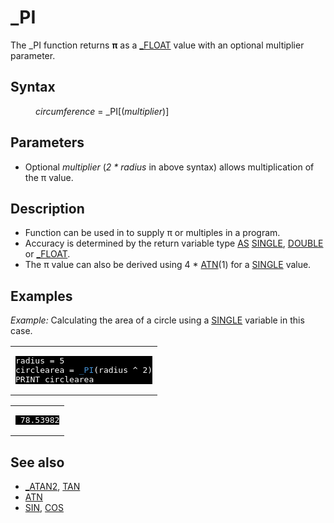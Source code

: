 <style>pre.codeide, pre.outputfixed, .outputcrt0 { background-color: #000 !important; color: #FFF !important; }</style><!DOCTYPE html>
<html class="client-nojs" dir="ltr" lang="en">
<head>
<title>_PI - QB64 Phoenix Edition Wiki</title>
</head>
<body class="mediawiki ltr sitedir-ltr mw-hide-empty-elt ns-0 ns-subject page-PI rootpage-PI skin-vector action-view skin-vector-legacy vector-feature-language-in-header-enabled vector-feature-language-in-main-page-header-disabled vector-feature-language-alert-in-sidebar-disabled vector-feature-sticky-header-disabled vector-feature-sticky-header-edit-disabled vector-feature-table-of-contents-disabled vector-feature-visual-enhancement-next-disabled">
<div class="mw-body" id="content" role="main">
<a id="top"></a>
<h1 class="firstHeading mw-first-heading" id="firstHeading">_PI</h1>
<div class="vector-body" id="bodyContent">
<div class="mw-body-content mw-content-ltr" dir="ltr" id="mw-content-text" lang="en"><div class="mw-parser-output"><p>The <a class="mw-selflink selflink">_PI</a> function returns <b>π</b> as a <a href="FLOAT" title="FLOAT">_FLOAT</a> value with an optional multiplier parameter.
</p>
<h2><span class="mw-headline" id="Syntax">Syntax</span></h2>
<dl><dd><i>circumference</i> = <a class="mw-selflink selflink">_PI</a>[(<i>multiplier</i>)]</dd></dl>
<p>
</p>
<h2><span class="mw-headline" id="Parameters">Parameters</span></h2>
<ul><li>Optional <i>multiplier</i> (<i>2 * radius</i> in above syntax) allows multiplication of the π value.</li></ul>
<p>
</p>
<h2><span class="mw-headline" id="Description">Description</span></h2>
<ul><li>Function can be used in to supply π or multiples in a program.</li>
<li>Accuracy is determined by the return variable type <a href="AS" title="AS">AS</a> <a href="SINGLE" title="SINGLE">SINGLE</a>, <a href="DOUBLE" title="DOUBLE">DOUBLE</a> or <a href="FLOAT" title="FLOAT">_FLOAT</a>.</li>
<li>The π value can also be derived using 4 * <a href="ATN" title="ATN">ATN</a>(1) for a <a href="SINGLE" title="SINGLE">SINGLE</a> value.</li></ul>
<p>
</p>
<h2><span class="mw-headline" id="Examples">Examples</span></h2>
<p><i>Example:</i> Calculating the area of a circle using a <a href="SINGLE" title="SINGLE">SINGLE</a> variable in this case.
</p>
<table cellpadding="15px" width="100%">
<tbody><tr>
<td><pre class="codeide">radius = 5
circlearea = <a class="mw-selflink selflink"><span style="color:#4593D8;">_PI</span></a>(radius ^ 2)
PRINT circlearea
</pre>
</td></tr></tbody></table>
<table cellpadding="15px" width="100%">
<tbody><tr>
<td><pre class="outputcrt0"> 78.53982
</pre>
</td></tr></tbody></table>
<p>
</p>
<h2><span class="mw-headline" id="See_also">See also</span></h2>
<ul><li><a href="ATAN2" title="ATAN2">_ATAN2</a>, <a href="TAN" title="TAN">TAN</a></li>
<li><a href="ATN" title="ATN">ATN</a></li>
<li><a href="SIN" title="SIN">SIN</a>, <a href="COS" title="COS">COS</a></li></ul>
<p>
</p>
<!-- 
NewPP limit report
Cached time: 20240714192829
Cache expiry: 86400
Reduced expiry: false
Complications: [show‐toc]
CPU time usage: 0.034 seconds
Real time usage: 0.059 seconds
Preprocessor visited node count: 48/1000000
Post‐expand include size: 852/2097152 bytes
Template argument size: 39/2097152 bytes
Highest expansion depth: 3/100
Expensive parser function count: 0/100
Unstrip recursion depth: 0/20
Unstrip post‐expand size: 0/5000000 bytes
-->
<!--
Transclusion expansion time report (%,ms,calls,template)
100.00%   41.876      1 -total
 23.68%    9.917      1 Template:OutputEnd
  9.16%    3.835      1 Template:PageSyntax
  7.78%    3.258      1 Template:PageParameters
  7.42%    3.105      1 Template:PageDescription
  7.13%    2.986      3 Template:Parameter
  6.25%    2.618      1 Template:PageSeeAlso
  6.16%    2.578      1 Template:Cl
  6.02%    2.523      1 Template:PageNavigation
  5.89%    2.467      1 Template:PageExamples
-->
<!-- Saved in parser cache with key qb64pnix_mw19894-mwmb_:pcache:idhash:245-0!canonical and timestamp 20240714192829 and revision id 7644.
 -->
</div>
</div>
</div>
</div>
</body>
</html>
